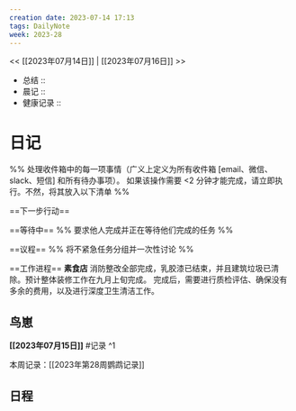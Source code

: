 ```yaml
---
creation date: 2023-07-14 17:13
tags: DailyNote
week: 2023-28
---
```


<< [[2023年07月14日]] | [[2023年07月16日]] >>


- 总结 :: 
- 晨记 ::
- 健康记录 ::

# 日记
%% 处理收件箱中的每一项事情（广义上定义为所有收件箱 [email、微信、slack、短信] 和所有待办事项）。 如果该操作需要 <2 分钟才能完成，请立即执行。不然，将其放入以下清单 %% 

==下一步行动==



==等待中==
%% 要求他人完成并正在等待他们完成的任务 %%

==议程==
%% 将不紧急任务分组并一次性讨论 %%

==工作进程==
**素食店**
消防整改全部完成，乳胶漆已结束，并且建筑垃圾已清除。预计整体装修工作在九月上旬完成。
完成后，需要进行质检评估、确保没有多余的费用，以及进行深度卫生清洁工作。


## 鸟崽
**[[2023年07月15日]]**
#记录 
^1

本周记录：[[2023年第28周鹦鹉记录]]

## 日程

